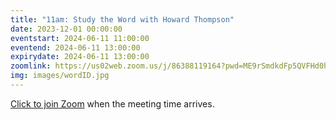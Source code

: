 ```yaml
---
title: "11am: Study the Word with Howard Thompson"
date: 2023-12-01 00:00:00
eventstart: 2024-06-11 11:00:00
eventend: 2024-06-11 13:00:00
expirydate: 2024-06-11 13:00:00
zoomlink: https://us02web.zoom.us/j/86388119164?pwd=ME9rSmdkdFp5QVFHd0hIbDZmNXhRQT09
img: images/wordID.jpg
---
```


[Click to join Zoom](https://us02web.zoom.us/j/86388119164?pwd=ME9rSmdkdFp5QVFHd0hIbDZmNXhRQT09) when the meeting time arrives.